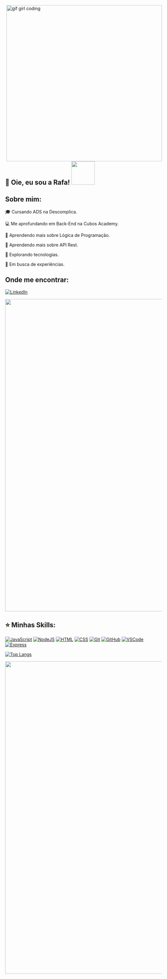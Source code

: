 <img src="https://github.com/Anmol-Baranwal/Cool-GIFs-For-GitHub/assets/74038190/231375ce-58a3-4c3b-85c8-44ea51d1318f" alt="gif girl coding" min-width="500px" max-width="500px" width="500px" align="right">

## 💜 Oie, eu sou a Rafa! <img src="https://github.com/Anmol-Baranwal/Cool-GIFs-For-GitHub/assets/74038190/761f4c99-eda3-4c9a-a4ec-2b6311e2433a" width="75">&nbsp;

## Sobre mim:    

<p align="left"> 
  🎓 Cursando ADS na Descomplica.
</p>

<p align="left"> 
  💻 Me aprofundando em Back-End na Cubos Academy.
</p>

<p align="left"> 
  🧠 Aprendendo mais sobre Lógica de Programação.
</p>

<p align="left"> 
  🔄 Aprendendo mais sobre API Rest.
</p>

<p align="left"> 
  🚀 Explorando tecnologias.
</p>

<p align="left"> 
  💼 Em busca de experiências.
</p>

## Onde me encontrar:

[![LinkedIn](https://img.shields.io/badge/LinkedIn-0077B5?style=for-the-badge&logo=linkedin&logoColor=white)](https://www.linkedin.com/in/rafaellatrevizan/)

<img src="https://user-images.githubusercontent.com/74038190/212284115-f47cd8ff-2ffb-4b04-b5bf-4d1c14c0247f.gif" width="1000">

## ⭐ Minhas Skills:

[![JavaScript](https://skillicons.dev/icons?i=js&theme=dark)](https://skillicons.dev)
[![NodeJS](https://skillicons.dev/icons?i=nodejs&theme=dark)](https://skillicons.dev)
[![HTML](https://skillicons.dev/icons?i=html&theme=dark)](https://skillicons.dev)
[![CSS](https://skillicons.dev/icons?i=css&theme=dark)](https://skillicons.dev)
[![Git](https://skillicons.dev/icons?i=git&theme=dark)](https://skillicons.dev)
[![GitHub](https://skillicons.dev/icons?i=github&theme=dark)](https://skillicons.dev)
[![VSCode](https://skillicons.dev/icons?i=vscode&theme=dark)](https://skillicons.dev)
[![Express](https://skillicons.dev/icons?i=express&theme=dark)](https://skillicons.dev)

[![Top Langs](https://github-readme-stats.vercel.app/api/top-langs/?username=rafinhatrevs&layout=compact&theme=dark)](https://github.com/rafinhatrevs/github-readme-stats)

<img src="https://user-images.githubusercontent.com/74038190/212284115-f47cd8ff-2ffb-4b04-b5bf-4d1c14c0247f.gif" width="1000">

